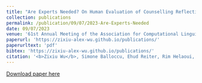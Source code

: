 ```yaml
---
title: "Are Experts Needed? On Human Evaluation of Counselling Reflection Generation"
collection: publications
permalink: /publication/09/07/2023-Are-Experts-Needed
date: 09/07/2023
venue: '61st Annual Meeting of the Association for Computational Linguistics'
paperurl: 'https://zixiu-alex-wu.github.io/publications/'
paperurltext: 'pdf'
bibtex: 'https://zixiu-alex-wu.github.io/publications/'
citation: '<b>Zixiu Wu</b>, Simone Balloccu, Ehud Reiter, Rim Helaoui, Diego Reforgiato Recupero, Daniele Riboni. Are Experts Needed? On Human Evaluation of Counselling Reflection Generation. In<i>Proceedings of the 61st Annual Meeting of the Association for Computational Linguistics</i>, 2023.'
---
```


<a href='https://zixiu-alex-wu.github.io/publications/'>Download paper here</a>
